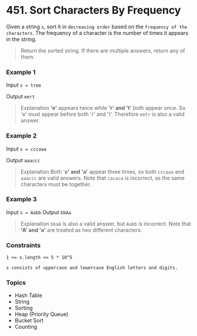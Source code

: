 # 451. Sort Characters By Frequency

Given a string `s`, sort it in `decreasing order` based on the `frequency of the characters`. The frequency of a character is the number of times it appears in the string.

> Return the sorted string. If there are multiple answers, return any of them.

 
### Example 1

Input `s = tree`

Output `eert`

> Explanation **'e'** appears twice while **'r' and 't'** both appear once.
So 'e' must appear before both 'r' and 't'. Therefore `eetr` is also a valid answer.


### Example 2

Input `s = cccaaa`

Output `aaaccc`

> Explanation Both '**c' and 'a'** appear three times, so both `cccaaa` and `aaaccc` are valid answers. Note that `cacaca` is incorrect, as the same characters must be together.


### Example 3

Input `s = Aabb`
Output `bbAa`

> Explanation `bbaA` is also a valid answer, but `Aabb` is incorrect.
Note that **'A' and 'a'** are treated as two different characters.
 

### Constraints

`1 <= s.length <= 5 * 10^5`

`s consists of uppercase and lowercase English letters and digits.`


### Topics
- Hash Table
- String
- Sorting
- Heap (Priority Queue)
- Bucket Sort
- Counting